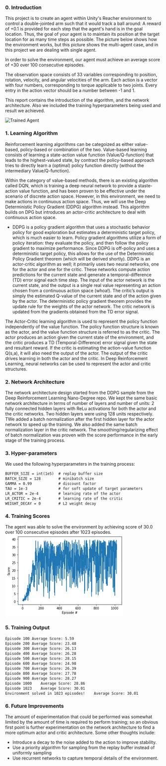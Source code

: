 [//]: # (Image References)

[image1]: https://user-images.githubusercontent.com/10624937/43851024-320ba930-9aff-11e8-8493-ee547c6af349.gif "Trained Agent"

### 0. Introduction

This project is to create an agent within Unity's Reacher environment to control a double-jointed arm such that it would track a ball around: A reward of +0.1 is provided for each step that the agent's hand is in the goal location. Thus, the goal of your agent is to maintain its position at the target location for as many time steps as possible. The picture below shows how the environment works, but this picture shows the multi-agent case, and in this project we are dealing with single agent.

In order to solve the environment, our agent must achieve an average score of +30 over 100 consecutive episodes.

The observation space consists of 33 variables corresponding to position, rotation, velocity, and angular velocities of the arm. Each action is a vector with four numbers, corresponding to torque applicable to two joints. Every entry in the action vector should be a number between -1 and 1.

This report contains the introduction of the algorithm, and the network architecture. Also we included the training hyperparameters being used and result we achieved.

![Trained Agent][image1]

### 1. Learning Algorithm

Reinforcement learning algorithms can be categoized as either value-based, policy-based or combination of the two. Value-based learning consists of learning a state-action value function (Value/Q-function) that leads to the highest-valued state, by contract the policy-based approach tries to directly learn a (optimal) policy function directly (without the intermediary Value/Q-function).

Within the category of value-based methods, there is an existing algorithm called DQN, which is training a deep neural network to provide a staste-action value function, and has been proven to be effective under the scenario of discrete action space. However, in this environment, we need to make actions in continuous action space. Thus, we will use the Deep Deterministic Policy Gradient (DDPG) algorithm instead. This algorithm builds on DPG but introduces an actor-critic architecture to deal with continuous action space.

 - DDPG is a policy gradient algorithm that uses a stochastic behavior policy for good exploration but estimates a deterministic target policy, which is much easier to learn. Policy gradient algorithms utilize a form of policy iteration: they evaluate the policy, and then follow the policy gradient to maximize performance. Since DDPG is off-policy and uses a deterministic target policy, this allows for the use of the Deterministic Policy Gradient theorem (which will be derived shortly). DDPG is an actor-critic algorithm as well; it primarily uses two neural networks, one for the actor and one for the critic. These networks compute action predictions for the current state and generate a temporal-difference (TD) error signal each time step. The input of the actor network is the current state, and the output is a single real value representing an action chosen from a continuous action space (whoa!). The critic’s output is simply the estimated Q-value of the current state and of the action given by the actor. The deterministic policy gradient theorem provides the update rule for the weights of the actor network. The critic network is updated from the gradients obtained from the TD error signal.
 
The Actor-Critic learning algorithm is used to represent the policy function independently of the value function. The policy function structure is known as the actor, and the value function structure is referred to as the critic. The actor produces an action given the current state of the environment, and the critic produces a TD (Temporal-Difference) error signal given the state and resultant reward. If the critic is estimating the action-value function Q(s,a), it will also need the output of the actor. The output of the critic drives learning in both the actor and the critic. In Deep Reinforcement Learning, neural networks can be used to represent the actor and critic structures.

### 2. Network Architecture

The network architecture design started from the DDPG sample from the Deep Reinforcement Learning Nano-Degree repo. We kept the same basic network architecture in terms of number of layers and number of units: 2 fully connected hidden layers with ReLu activations for both the actor and the critic networks. Two hidden layers were using 128 units respectively. TWe added a batch normalization after the first hidden layer for the actor network to speed up the training. We also added the same batch normalization layer in the critic network. The smoothing/regularizing effect of batch normalization was proven with the score performance in the early stage of the training process.

### 3. Hyper-parameters

We used the following hyperparameters in the training process:

```
BUFFER_SIZE = int(1e5)  # replay buffer size
BATCH_SIZE = 128        # minibatch size
GAMMA = 0.99            # discount factor
TAU = 1e-3              # for soft update of target parameters
LR_ACTOR = 2e-4         # learning rate of the actor 
LR_CRITIC = 2e-4        # learning rate of the critic
WEIGHT_DECAY = 0        # L2 weight decay

```

### 4. Training Scores
The agent was able to solve the environment by achieving score of 30.0 over 100 consecutive episodes after 1023 episodes.
![ ](training_scores.png)

### 5. Training Output

```
Episode 100	Average Score: 5.59
Episode 200	Average Score: 23.48
Episode 300	Average Score: 26.13
Episode 400	Average Score: 26.28
Episode 500	Average Score: 28.15
Episode 600	Average Score: 24.98
Episode 700	Average Score: 26.39
Episode 800	Average Score: 27.78
Episode 900	Average Score: 28.27
Episode 1000	Average Score: 28.86
Episode 1023	Average Score: 30.01
Environment solved in 1023 episodes!	Average Score: 30.01
```

### 6. Future Improvements
The amount of experimentation that could be performed was somewhat limited by the amount of time is required to perform training; so an obvious first point is further experimentation on the network architecture to find a more optimum actor and critic architecture. Some other thoughts include:

 - Introduce a decay to the noise added to the action to improve stability.
 - Use a priority algorithm for sampling from the replay buffer instead of uniformly sampling
 - Use recurrent networks to capture temporal details of the environment.
